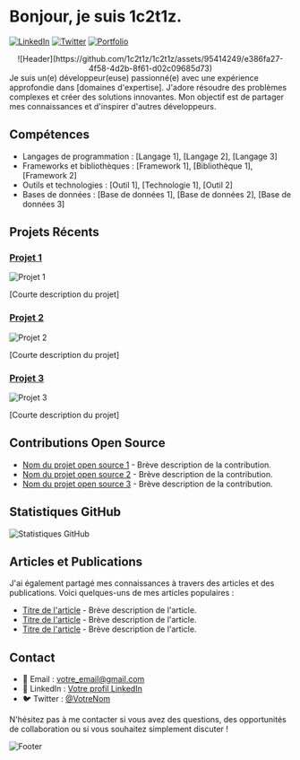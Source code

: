 # Bonjour, je suis **1c2t1z**.

[![LinkedIn](https://img.shields.io/badge/-LinkedIn-blue?style=flat-square&logo=linkedin&logoColor=white)](https://www.linkedin.com/in/votre_nom/)
[![Twitter](https://img.shields.io/badge/-Twitter-1DA1F2?style=flat-square&logo=twitter&logoColor=white)](https://twitter.com/votre_nom)
[![Portfolio](https://img.shields.io/badge/-Portfolio-9e2a2b?style=flat-square&logo=dev.to&logoColor=white)](https://www.votre-portfolio.com)
<center>
  ![Header](https://github.com/1c2t1z/1c2t1z/assets/95414249/e386fa27-4f58-4d2b-8f61-d02c09685d73)
</center>
Je suis un(e) développeur(euse) passionné(e) avec une expérience approfondie dans [domaines d'expertise]. J'adore résoudre des problèmes complexes et créer des solutions innovantes. Mon objectif est de partager mes connaissances et d'inspirer d'autres développeurs.

## Compétences

- Langages de programmation : [Langage 1], [Langage 2], [Langage 3]
- Frameworks et bibliothèques : [Framework 1], [Bibliothèque 1], [Framework 2]
- Outils et technologies : [Outil 1], [Technologie 1], [Outil 2]
- Bases de données : [Base de données 1], [Base de données 2], [Base de données 3]

## Projets Récents

### [Projet 1](lien_vers_le_projet)

![Projet 1](https://path/vers/votre/image/projet1.gif)

[Courte description du projet]

### [Projet 2](lien_vers_le_projet)

![Projet 2](https://path/vers/votre/image/projet2.gif)

[Courte description du projet]

### [Projet 3](lien_vers_le_projet)

![Projet 3](https://path/vers/votre/image/projet3.gif)

[Courte description du projet]

## Contributions Open Source

- [Nom du projet open source 1](lien_vers_la_contribution) - Brève description de la contribution.
- [Nom du projet open source 2](lien_vers_la_contribution) - Brève description de la contribution.
- [Nom du projet open source 3](lien_vers_la_contribution) - Brève description de la contribution.

## Statistiques GitHub

![Statistiques GitHub](https://github-readme-stats.vercel.app/api?username=votre_nom_utilisateur&show_icons=true&theme=dark)

## Articles et Publications

J'ai également partagé mes connaissances à travers des articles et des publications. Voici quelques-uns de mes articles populaires :

- [Titre de l'article](lien_vers_l'article) - Brève description de l'article.
- [Titre de l'article](lien_vers_l'article) - Brève description de l'article.
- [Titre de l'article](lien_vers_l'article) - Brève description de l'article.

## Contact

- 📧 Email : votre_email@gmail.com
- 💼 LinkedIn : [Votre profil LinkedIn](https://www.linkedin.com/in/votre_nom/)
- 🐦 Twitter : [@VotreNom](https://twitter.com/votre_nom)

N'hésitez pas à me contacter si vous avez des questions, des opportunités de collaboration ou si vous souhaitez simplement discuter !

![Footer](https://path/vers/votre/image/footer.gif)
